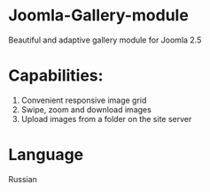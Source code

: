 # Joomla-Gallery-module
Beautiful and adaptive gallery module for Joomla 2.5

# Capabilities:

1. Convenient responsive image grid
2. Swipe, zoom and download images
3. Upload images from a folder on the site server

# Language
Russian
